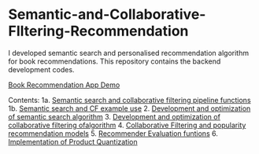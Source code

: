 # Semantic-and-Collaborative-FIltering-Recommendation
I developed semantic search and personalised recommendation algorithm for book recommendations. This repository contains the backend development codes.

[Book Recommendation App Demo](https://clipchamp.com/watch/9gKmng3Q23W)

Contents:
  1a. [Semantic search and collaborative filtering pipeline functions](https://github.com/chingfhen/Semantic-and-Collaborative-FIltering-Recommendation/blob/main/pipeline.py)
  1b. [Semantic search and CF example use](https://github.com/chingfhen/Semantic-and-Collaborative-FIltering-Recommendation/blob/main/Application.ipynb)
  2. [Development and optimization of semantic search algorithm](https://github.com/chingfhen/Semantic-and-Collaborative-FIltering-Recommendation/blob/main/SemanticSearch2%20-%20breaking%20down%20query.ipynb)
  3. [Development and optimization of collaborative filtering ofalgorithm](https://github.com/chingfhen/Semantic-and-Collaborative-FIltering-Recommendation/blob/main/Recommenders1%20-%20Compare%20Recommender%20Models.ipynb)
  4. [Collaborative Filtering and popularity recommendation models](https://github.com/chingfhen/Semantic-and-Collaborative-FIltering-Recommendation/blob/main/models.py)
  5. [Recommender Evaluation funtions](https://github.com/chingfhen/Semantic-and-Collaborative-FIltering-Recommendation/blob/main/evaluation.py)
  6. [Implementation of Product Quantization](https://github.com/chingfhen/Semantic-and-Collaborative-FIltering-Recommendation/blob/main/Quantization1%20-%20quantization%20of%20summaries.ipynb)


